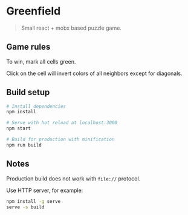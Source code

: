 # Greenfield

> Small react + mobx based puzzle game.

## Game rules

To win, mark all cells green.

Click on the cell will invert colors of all neighbors except for diagonals.

## Build setup

``` bash
# Install dependencies
npm install

# Serve with hot reload at localhost:3000
npm start

# Build for production with minification
npm run build
```

## Notes

Production build does not work with `file://` protocol.

Use HTTP server, for example:

``` bash
npm install -g serve
serve -s build
```
